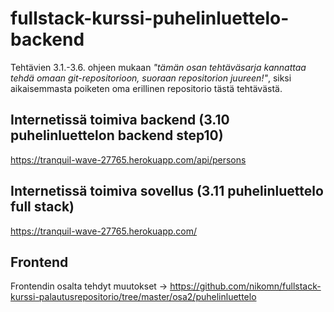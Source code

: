 # fullstack-kurssi-puhelinluettelo-backend

Tehtävien 3.1.-3.6. ohjeen mukaan _"tämän osan tehtäväsarja kannattaa tehdä omaan git-repositorioon, suoraan repositorion juureen!"_, siksi aikaisemmasta poiketen oma erillinen repositorio tästä tehtävästä.

## Internetissä toimiva backend (3.10 puhelinluettelon backend step10)

https://tranquil-wave-27765.herokuapp.com/api/persons

## Internetissä toimiva sovellus (3.11 puhelinluettelo full stack)

https://tranquil-wave-27765.herokuapp.com/

## Frontend

Frontendin osalta tehdyt muutokset -> https://github.com/nikomn/fullstack-kurssi-palautusrepositorio/tree/master/osa2/puhelinluettelo
